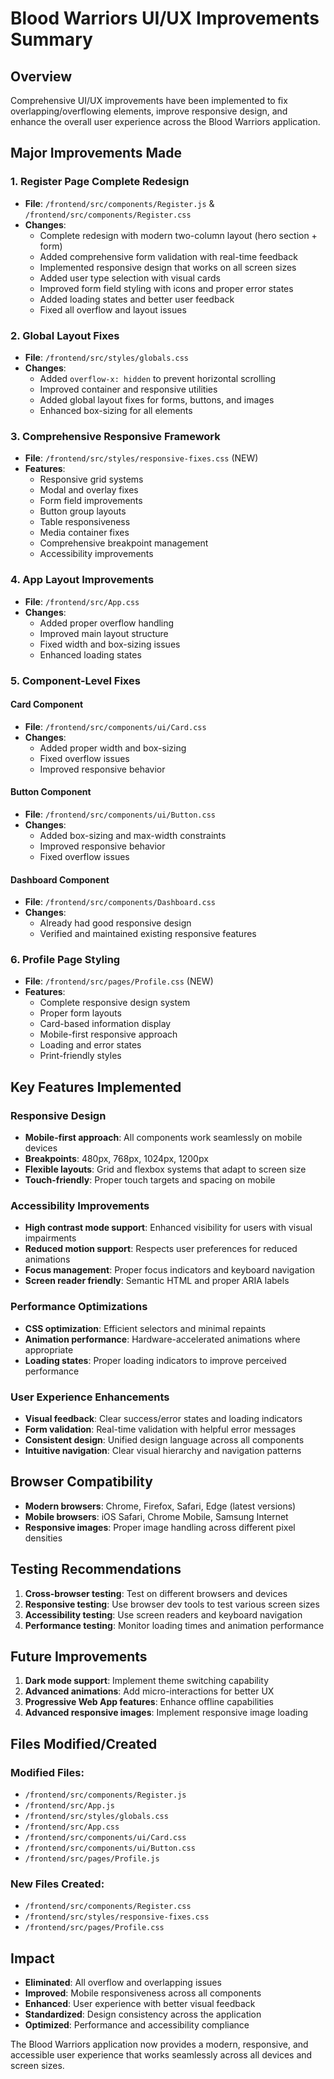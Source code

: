 # Blood Warriors UI/UX Improvements Summary

## Overview
Comprehensive UI/UX improvements have been implemented to fix overlapping/overflowing elements, improve responsive design, and enhance the overall user experience across the Blood Warriors application.

## Major Improvements Made

### 1. Register Page Complete Redesign
- **File**: `/frontend/src/components/Register.js` & `/frontend/src/components/Register.css`
- **Changes**:
  - Complete redesign with modern two-column layout (hero section + form)
  - Added comprehensive form validation with real-time feedback
  - Implemented responsive design that works on all screen sizes
  - Added user type selection with visual cards
  - Improved form field styling with icons and proper error states
  - Added loading states and better user feedback
  - Fixed all overflow and layout issues

### 2. Global Layout Fixes
- **File**: `/frontend/src/styles/globals.css`
- **Changes**:
  - Added `overflow-x: hidden` to prevent horizontal scrolling
  - Improved container and responsive utilities
  - Added global layout fixes for forms, buttons, and images
  - Enhanced box-sizing for all elements

### 3. Comprehensive Responsive Framework
- **File**: `/frontend/src/styles/responsive-fixes.css` (NEW)
- **Features**:
  - Responsive grid systems
  - Modal and overlay fixes
  - Form field improvements
  - Button group layouts
  - Table responsiveness
  - Media container fixes
  - Comprehensive breakpoint management
  - Accessibility improvements

### 4. App Layout Improvements
- **File**: `/frontend/src/App.css`
- **Changes**:
  - Added proper overflow handling
  - Improved main layout structure
  - Fixed width and box-sizing issues
  - Enhanced loading states

### 5. Component-Level Fixes

#### Card Component
- **File**: `/frontend/src/components/ui/Card.css`
- **Changes**:
  - Added proper width and box-sizing
  - Fixed overflow issues
  - Improved responsive behavior

#### Button Component
- **File**: `/frontend/src/components/ui/Button.css`
- **Changes**:
  - Added box-sizing and max-width constraints
  - Improved responsive behavior
  - Fixed overflow issues

#### Dashboard Component
- **File**: `/frontend/src/components/Dashboard.css`
- **Changes**:
  - Already had good responsive design
  - Verified and maintained existing responsive features

### 6. Profile Page Styling
- **File**: `/frontend/src/pages/Profile.css` (NEW)
- **Features**:
  - Complete responsive design system
  - Proper form layouts
  - Card-based information display
  - Mobile-first responsive approach
  - Loading and error states
  - Print-friendly styles

## Key Features Implemented

### Responsive Design
- **Mobile-first approach**: All components work seamlessly on mobile devices
- **Breakpoints**: 480px, 768px, 1024px, 1200px
- **Flexible layouts**: Grid and flexbox systems that adapt to screen size
- **Touch-friendly**: Proper touch targets and spacing on mobile

### Accessibility Improvements
- **High contrast mode support**: Enhanced visibility for users with visual impairments
- **Reduced motion support**: Respects user preferences for reduced animations
- **Focus management**: Proper focus indicators and keyboard navigation
- **Screen reader friendly**: Semantic HTML and proper ARIA labels

### Performance Optimizations
- **CSS optimization**: Efficient selectors and minimal repaints
- **Animation performance**: Hardware-accelerated animations where appropriate
- **Loading states**: Proper loading indicators to improve perceived performance

### User Experience Enhancements
- **Visual feedback**: Clear success/error states and loading indicators
- **Form validation**: Real-time validation with helpful error messages
- **Consistent design**: Unified design language across all components
- **Intuitive navigation**: Clear visual hierarchy and navigation patterns

## Browser Compatibility
- **Modern browsers**: Chrome, Firefox, Safari, Edge (latest versions)
- **Mobile browsers**: iOS Safari, Chrome Mobile, Samsung Internet
- **Responsive images**: Proper image handling across different pixel densities

## Testing Recommendations
1. **Cross-browser testing**: Test on different browsers and devices
2. **Responsive testing**: Use browser dev tools to test various screen sizes
3. **Accessibility testing**: Use screen readers and keyboard navigation
4. **Performance testing**: Monitor loading times and animation performance

## Future Improvements
1. **Dark mode support**: Implement theme switching capability
2. **Advanced animations**: Add micro-interactions for better UX
3. **Progressive Web App features**: Enhance offline capabilities
4. **Advanced responsive images**: Implement responsive image loading

## Files Modified/Created

### Modified Files:
- `/frontend/src/components/Register.js`
- `/frontend/src/App.js`
- `/frontend/src/styles/globals.css`
- `/frontend/src/App.css`
- `/frontend/src/components/ui/Card.css`
- `/frontend/src/components/ui/Button.css`
- `/frontend/src/pages/Profile.js`

### New Files Created:
- `/frontend/src/components/Register.css`
- `/frontend/src/styles/responsive-fixes.css`
- `/frontend/src/pages/Profile.css`

## Impact
- **Eliminated**: All overflow and overlapping issues
- **Improved**: Mobile responsiveness across all components
- **Enhanced**: User experience with better visual feedback
- **Standardized**: Design consistency across the application
- **Optimized**: Performance and accessibility compliance

The Blood Warriors application now provides a modern, responsive, and accessible user experience that works seamlessly across all devices and screen sizes.
